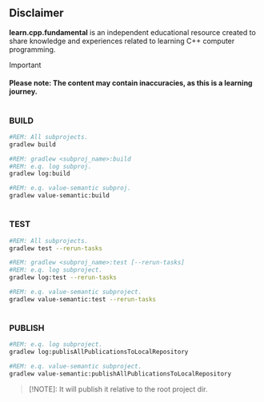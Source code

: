 
## Disclaimer
**learn.cpp.fundamental** is an independent educational resource created to share knowledge and experiences related to learning C++ computer programming.

> [!IMPORTANT]
> #### Please note: The content may contain inaccuracies, as this is a learning journey.  
#
#
### BUILD
```bash
#REM: All subprojects.
gradlew build

#REM: gradlew <subproj_name>:build
#REM: e.q. log subproj.
gradlew log:build

#REM: e.q. value-semantic subproj.
gradlew value-semantic:build
```
#
### TEST
```bash
#REM: All subprojects.
gradlew test --rerun-tasks

#REM: gradlew <subproj_name>:test [--rerun-tasks]
#REM: e.q. log subproject.
gradlew log:test --rerun-tasks

#REM: e.q. value-semantic subproject.
gradlew value-semantic:test --rerun-tasks
``` 
#
### PUBLISH
```bash
#REM: e.q. log subproject.
gradlew log:publisAllPublicationsToLocalRepository

#REM: e.q. value-semantic subproject.
gradlew value-semantic:publishAllPublicationsToLocalRepository
```
> [!NOTE]: It will publish it relative to the root project dir.